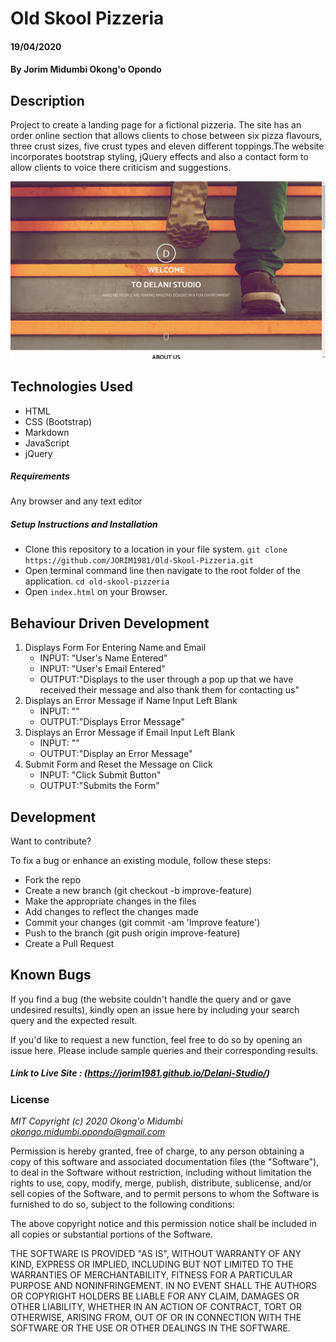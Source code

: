 # Old Skool Pizzeria
#### 19/04/2020
#### By **Jorim Midumbi Okong'o Opondo**
## Description

Project to create a landing page for a fictional pizzeria. The site has an order online section that allows clients to chose between six pizza flavours, three crust sizes, five crust types and eleven different toppings.The website incorporates bootstrap styling, jQuery effects and also a contact form to allow clients to voice there criticism and  suggestions. 

![Delani-Studio](https://github.com/JORIM1981/Delani-Studio/blob/master/Screenshot.png)
## Technologies Used

- HTML 
- CSS (Bootstrap)
- Markdown
- JavaScript 
- jQuery  

##### Requirements

Any browser and any text editor

##### Setup Instructions and Installation

- Clone this repository to a location in your file system. `git clone https://github.com/JORIM1981/Old-Skool-Pizzeria.git`
- Open terminal command line then navigate to the root folder of the application. `cd old-skool-pizzeria`
- Open `index.html` on your Browser.


## Behaviour Driven Development

1. Displays Form For Entering Name and Email
   - INPUT: "User's Name Entered"
   - INPUT: "User's Email Entered"
   - OUTPUT:"Displays to the user through a pop up that we have received their message and also thank them for contacting us"
2. Displays an Error Message if Name Input Left Blank
   - INPUT: ""
   - OUTPUT:"Displays Error Message"
3. Displays an Error Message if Email Input Left Blank
   - INPUT: "" 
   - OUTPUT:"Display an Error Message" 
4. Submit Form and Reset the Message on Click
   - INPUT: "Click Submit Button" 
   - OUTPUT:"Submits the Form"

## Development

Want to contribute? 

To fix a bug or enhance an existing module, follow these steps:
- Fork the repo
- Create a new branch (git checkout -b improve-feature)
- Make the appropriate changes in the files
- Add changes to reflect the changes made
- Commit your changes (git commit -am 'Improve feature')
- Push to the branch (git push origin improve-feature)
- Create a Pull Request


## Known Bugs

If you find a bug (the website couldn't handle the query and or gave undesired results), kindly open an issue here by including your search query and the expected result.

If you'd like to request a new function, feel free to do so by opening an issue here. Please include sample queries and their corresponding results.

##### Link to Live Site : (https://jorim1981.github.io/Delani-Studio/)

### License

*MIT Copyright (c) 2020 Okong'o Midumbi okongo.midumbi.opondo@gmail.com*

Permission is hereby granted, free of charge, to any person obtaining a copy of this software and associated documentation files (the "Software"), to deal in the Software without restriction, including without limitation the rights to use, copy, modify, merge, publish, distribute, sublicense, and/or sell copies of the Software, and to permit persons to whom the Software is furnished to do so, subject to the following conditions:

The above copyright notice and this permission notice shall be included in all copies or substantial portions of the Software.

THE SOFTWARE IS PROVIDED "AS IS", WITHOUT WARRANTY OF ANY KIND, EXPRESS OR IMPLIED, INCLUDING BUT NOT LIMITED TO THE WARRANTIES OF MERCHANTABILITY, FITNESS FOR A PARTICULAR PURPOSE AND NONINFRINGEMENT. IN NO EVENT SHALL THE AUTHORS OR COPYRIGHT HOLDERS BE LIABLE FOR ANY CLAIM, DAMAGES OR OTHER LIABILITY, WHETHER IN AN ACTION OF CONTRACT, TORT OR OTHERWISE, ARISING FROM, OUT OF OR IN CONNECTION WITH THE SOFTWARE OR THE USE OR OTHER DEALINGS IN THE SOFTWARE.
